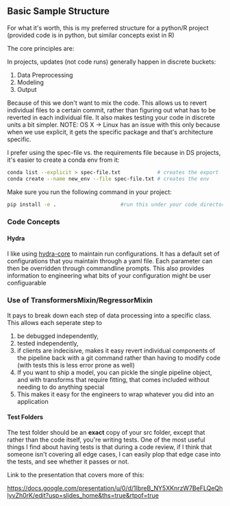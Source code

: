 ## Basic Sample Structure

For what it's worth, this is my preferred structure for a python/R project (provided code is in python, but similar concepts exist in R)

The core principles are:

In projects, updates (not code runs) generally happen in discrete buckets:

1. Data Preprocessing
2. Modeling
3. Output  

Because of this we don't want to mix the code. This allows us to revert individual files to a certain commit, rather than figuring out what has to be reverted in each individual file. It also makes testing your code in discrete units a bit simpler. NOTE: OS X -> Linux has an issue with this only because when we use explicit, it gets the specific package and that's architecture specific. 

I prefer using the spec-file vs. the requirements file because in DS projects, it's easier to create a conda env from it:

```bash
conda list --explicit > spec-file.txt            # creates the export
conda create --name new_env --file spec-file.txt # creates the env
```

Make sure you run the following command in your project:

```bash
pip install -e .                     #run this under your code directory 
```

### Code Concepts

#### Hydra

I like using [hydra-core](https://hydra.cc/) to maintain run configurations. It has a default set of configurations that you maintain through a yaml file. Each parameter can then be overridden through commandline prompts. This also provides information to engineering what bits of your configuration might be user configuarable

### Use of TransformersMixin/RegressorMixin

It pays to break down each step of data processing into a specific class. This allows each seperate step to 
1. be debugged independently, 
2. tested independently, 
3. if clients are indecisive, makes it easy revert individual components of the pipeline back with a git command rather than having to modify code (with tests this is less error prone as well) 
4. If you want to ship a model, you can pickle the single pipeline object, and with transforms that require fitting, that comes included without needing to do anything special
5. This makes it easy for the engineers to wrap whatever you did into an application

#### Test Folders

The test folder should be an **exact** copy of your src folder, except that rather than the code itself, you're writing tests. One of the most useful things I find about having tests is that during a code review, if I think that someone isn't covering all edge cases, I can easily plop that edge case into the tests, and see whether it passes or not. 

Link to the presentation that covers more of this:

https://docs.google.com/presentation/u/0/d/1IbreB_NY5XKnrzW7BeFLQeQhlyvZh0rK/edit?usp=slides_home&ths=true&rtpof=true
